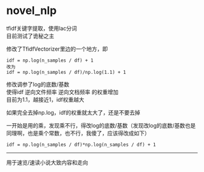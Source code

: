 # novel_nlp
tfidf关键字提取，使用lac分词  
目前测试了诡秘之主

修改了TfidfVectorizer里边的一个地方，即
```
idf = np.log(n_samples / df) + 1
改为
idf = np.log(n_samples / df)/np.log(1.1) + 1
```
修改调参了log的底数/基数  
使得idf 逆向文件频率 逆向文档频率 的权重增加  
目前为1.1，越接近1，idf权重越大  

如果完全去掉np.log，idf的权重就太大了，还是不要去掉

一开始是用的乘，发现乘不行，得改log的底数/基数（发现改log的底数/基数也是同理啊，也是乘个常数，也不行，我傻了，应该得改成如下）
```
idf = np.log(n_samples / df)*np.log(n_samples / df) + 1
```

---
用于速览/速读小说大致内容和走向
